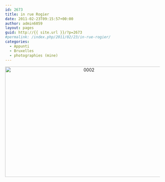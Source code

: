 ```yaml
---
id: 2673
title: in rue Rogier
date: 2011-02-23T09:15:57+00:00
author: admin6059
layout: pages
guid: http://{{ site.url }}/?p=2673
#permalink: /index.php/2011/02/23/in-rue-rogier/
categories:
  - Appunti
  - Bruxelles
  - photographies (mine)
---
```

<p style="text-align: center;">
  <img class="aligncenter wp-image-3558" src="{{ site.url }}/images/uploads/2011/02/0002.jpg" alt="0002" width="530" height="359" srcset="{{ site.url }}/images/uploads/2011/02/0002.jpg 897w, {{ site.url }}/images/uploads/2011/02/0002-300x203.jpg 300w, {{ site.url }}/images/uploads/2011/02/0002-768x521.jpg 768w" sizes="(max-width: 530px) 100vw, 530px" />
</p>